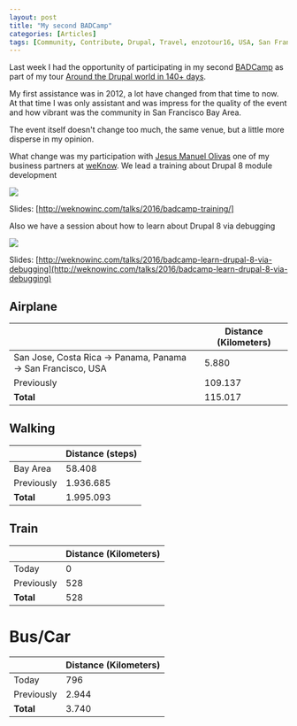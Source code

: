 ```yaml
---
layout: post
title: "My second BADCamp"
categories: [Articles]
tags: [Community, Contribute, Drupal, Travel, enzotour16, USA, San Francisco, Badcamp]
---
```


Last week I had the opportunity of participating in my second [BADCamp](2016.badcamp.net) as part of my tour [Around the Drupal world in 140+ days](http://enzolutions.com/articles/2016/01/19/around-the-drupal-world-in-120-day).


My first assistance was in 2012, a lot have changed from that time to now. At that time I was only assistant and was impress for the quality of the event and how vibrant was the community in San Francisco Bay Area.

The event itself doesn't change too much, the same venue, but a little more disperse in my opinion.

  
What change was my participation with [Jesus Manuel Olivas](http://jmolivas.com) one of my business partners at  [weKnow](http://weknowinc.com). We lead a training about Drupal 8 module development

<img style="margin-right: 20px;" src="{{site.url }}/assets/img/badcamp-training.jpg"/>

Slides: [http://weknowinc.com/talks/2016/badcamp-training/]


Also we have a session about how to learn about Drupal 8 via debugging

<img style="margin-right: 20px;" src="{{site.url }}/assets/img/badcamp-session.jpg"/>

Slides: [http://weknowinc.com/talks/2016/badcamp-learn-drupal-8-via-debugging](http://weknowinc.com/talks/2016/badcamp-learn-drupal-8-via-debugging)




## Airplane
|  | Distance (Kilometers) |
|---|---|
| San Jose, Costa Rica  &#8594; Panama, Panama &#8594; San Francisco, USA  | 5.880 | 
| Previously  | 109.137 |
| **Total**  | 115.017 |

## Walking
|  | Distance (steps) |
|---|---|
| Bay Area | 58.408  |
| Previously  | 1.936.685  |
| **Total**  | 1.995.093 |

## Train
|  | Distance (Kilometers) |
|---|---|
| Today |  0    |
| Previously  | 528 |
| **Total**  | 528 |

# Bus/Car
|  | Distance (Kilometers) |
|---|---|
| Today  |  796    |
| Previously  | 2.944 |
| **Total**  | 3.740 |
